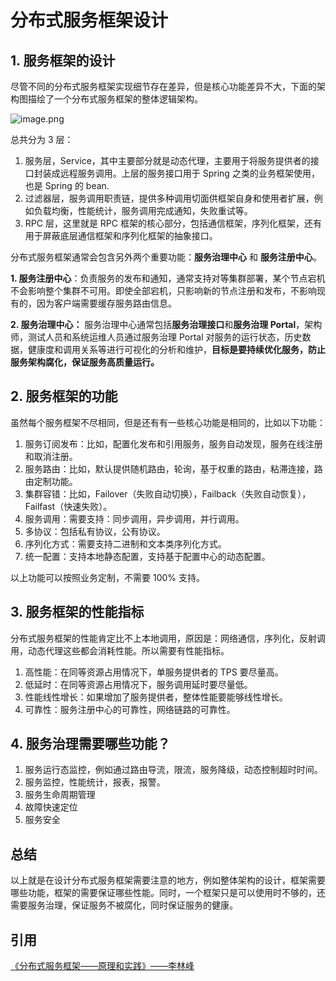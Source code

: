 # 分布式服务框架设计



## 1. 服务框架的设计

尽管不同的分布式服务框架实现细节存在差异，但是核心功能差异不大，下面的架构图描绘了一个分布式服务框架的整体逻辑架构。

![image.png](https://upload-images.jianshu.io/upload_images/4236553-a76ca1e391d924f7.png?imageMogr2/auto-orient/strip%7CimageView2/2/w/1240)

总共分为 3 层：

1. 服务层，Service，其中主要部分就是动态代理，主要用于将服务提供者的接口封装成远程服务调用。上层的服务接口用于 Spring 之类的业务框架使用，也是 Spring 的 bean.
2. 过滤器层，服务调用职责链，提供多种调用切面供框架自身和使用者扩展，例如负载均衡，性能统计，服务调用完成通知，失败重试等。
3. RPC 层，这里就是 RPC 框架的核心部分，包括通信框架，序列化框架，还有用于屏蔽底层通信框架和序列化框架的抽象接口。

分布式服务框架通常会包含另外两个重要功能：**服务治理中心** 和 **服务注册中心**。

**1. 服务注册中心**：负责服务的发布和通知，通常支持对等集群部署，某个节点宕机不会影响整个集群不可用。即使全部宕机，只影响新的节点注册和发布，不影响现有的，因为客户端需要缓存服务路由信息。

**2. 服务治理中心：** 服务治理中心通常包括**服务治理接口**和**服务治理 Portal**，架构师，测试人员和系统运维人员通过服务治理 Portal 对服务的运行状态，历史数据，健康度和调用关系等进行可视化的分析和维护，**目标是要持续优化服务，防止服务架构腐化，保证服务高质量运行。**

## 2. 服务框架的功能

虽然每个服务框架不尽相同，但是还有有一些核心功能是相同的，比如以下功能：

1. 服务订阅发布：比如，配置化发布和引用服务，服务自动发现，服务在线注册和取消注册。
2. 服务路由：比如，默认提供随机路由，轮询，基于权重的路由，粘滞连接，路由定制功能。
3. 集群容错：比如，Failover（失败自动切换），Failback（失败自动恢复），Failfast（快速失败）。
4. 服务调用：需要支持：同步调用，异步调用，并行调用。
5. 多协议：包括私有协议，公有协议。
6. 序列化方式：需要支持二进制和文本类序列化方式。
7. 统一配置：支持本地静态配置，支持基于配置中心的动态配置。

以上功能可以按照业务定制，不需要 100% 支持。

## 3. 服务框架的性能指标

分布式服务框架的性能肯定比不上本地调用，原因是：网络通信，序列化，反射调用，动态代理这些都会消耗性能。所以需要有性能指标。

1. 高性能：在同等资源占用情况下，单服务提供者的 TPS 要尽量高。
2. 低延时：在同等资源占用情况下，服务调用延时要尽量低。
3. 性能线性增长：如果增加了服务提供者，整体性能要能够线性增长。
4. 可靠性：服务注册中心的可靠性，网络链路的可靠性。

## 4. 服务治理需要哪些功能？

1. 服务运行态监控，例如通过路由导流，限流，服务降级，动态控制超时时间。
2. 服务监控，性能统计，报表，报警。
3. 服务生命周期管理
4. 故障快速定位
5. 服务安全

## 总结

以上就是在设计分布式服务框架需要注意的地方，例如整体架构的设计，框架需要哪些功能，框架的需要保证哪些性能。同时，一个框架只是可以使用时不够的，还需要服务治理，保证服务不被腐化，同时保证服务的健康。

## 引用

[《分布式服务框架——原理和实践》——李林峰](https://item.jd.com/11870213.html)